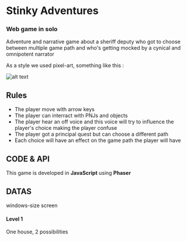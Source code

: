 # Stinky Adventures

### Web game in solo

Adventure and narrative game about a sheriff deputy who got to choose between multiple game path and who's getting mocked by a cynical and omnipotent narrator

As a style we used pixel-art, something like this :

![alt text](http://img1.game-oldies.com/sites/default/files/snaps/nintendo-game-boy-advance/pokemon-emerald-version-usa-europe.png)

## Rules

* The player move with arrow keys  
* The player can interract with PNJs and objects   
* The player hear an off voice and this voice will try to influence the player's choice making the player confuse
* The player got a principal quest but can choose a different path  
* Each choice will have an effect on the game path the player will have

## CODE & API 

This game is developed in **JavaScript** using **Phaser**  

## DATAS

windows-size screen 

#### Level 1

One house, 2 possibilities